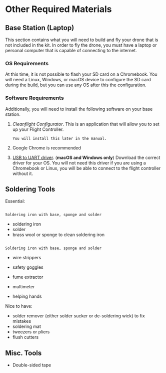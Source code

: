 # Other Required Materials

## Base Station (Laptop)

This section contains what you will need to build and fly your drone that is not included in the kit.
In order to fly the drone, you must have a laptop or personal computer that is capable of connecting to the internet.

### OS Requirements

At this time, it is not possible to flash your SD card on a Chromebook. You will need a Linux, Windows, or macOS device to configure the SD card during the build, but you can use any OS after this the configuration.

### Software Requirements

Additionally, you will need to install the following software on your base station.

1. *Cleanflight Configurator*. This is an application that will allow you to set up your Flight Controller.

    ```{note}
    You will install this later in the manual.
    ```

1. Google Chrome is recommended

1. [USB to UART driver](https://www.silabs.com/products/development-tools/software/usb-to-uart-bridge-vcp-drivers). (**macOS and Windows only**) Download the correct driver for your OS. You will not need this driver if you are using a Chromebook or Linux, you will be able to connect to the flight controller without it.

## Soldering Tools

Essential:

```{figure} ../_images/tools/Soldering_iron_and_accessories.jpg

Soldering iron with base, sponge and solder
```

- soldering iron
- solder
- brass wool or sponge to clean soldering iron

```{figure} ../_images/tools/Ideal_Reflex_wire_stripper.jpg

Soldering iron with base, sponge and solder
```

- wire strippers

- safety goggles
- fume extractor
- multimeter
- helping hands

Nice to have:

- solder remover (either solder sucker or de-soldering wick) to fix mistakes
- soldering mat
- tweezers or pliers
- flush cutters

## Misc. Tools

- Double-sided tape

